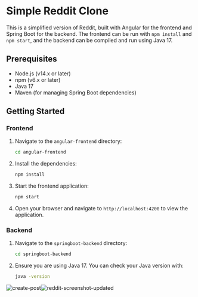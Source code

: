 # Simple Reddit Clone

This is a simplified version of Reddit, built with Angular for the frontend and Spring Boot for the backend. The frontend can be run with `npm install` and `npm start`, and the backend can be compiled and run using Java 17.

## Prerequisites

- Node.js (v14.x or later)
- npm (v6.x or later)
- Java 17
- Maven (for managing Spring Boot dependencies)

## Getting Started

### Frontend

1. Navigate to the `angular-frontend` directory:
    ```sh
    cd angular-frontend
    ```

2. Install the dependencies:
    ```sh
    npm install
    ```

3. Start the frontend application:
    ```sh
    npm start
    ```

4. Open your browser and navigate to `http://localhost:4200` to view the application.

### Backend

1. Navigate to the `springboot-backend` directory:
    ```sh
    cd springboot-backend
    ```

2. Ensure you are using Java 17. You can check your Java version with:
    ```sh
    java -version
    ```

![create-post](https://github.com/user-attachments/assets/0dff27bb-8edb-467d-b19d-8b3e56ced840)![reddit-screenshot-updated](https://github.com/user-attachments/assets/445c82a8-be0a-4921-8a2c-e0599380ef43)

